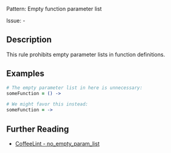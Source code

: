 Pattern: Empty function parameter list

Issue: -

## Description

This rule prohibits empty parameter lists in function definitions.

## Examples

``` coffeescript
# The empty parameter list in here is unnecessary:
someFunction = () ->

# We might favor this instead:
someFunction = ->
```

## Further Reading

* [CoffeeLint - no_empty_param_list](http://www.coffeelint.org/#options)